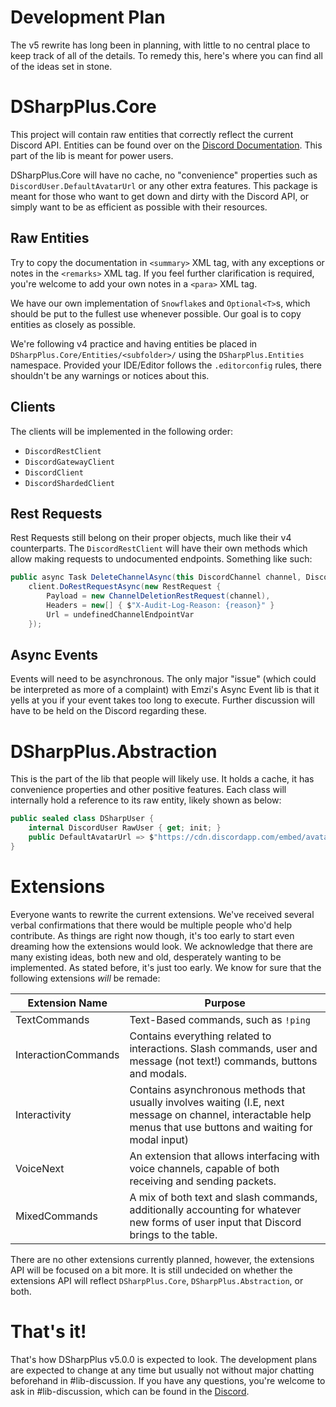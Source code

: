 # Development Plan
The v5 rewrite has long been in planning, with little to no central place to keep track of all of the details. To remedy this, here's where you can find all of the ideas set in stone.

# DSharpPlus.Core
This project will contain raw entities that correctly reflect the current Discord API. Entities can be found over on the [Discord Documentation](https://discord.com/developers/docs/intro). This part of the lib is meant for power users.

DSharpPlus.Core will have no cache, no "convenience" properties such as `DiscordUser.DefaultAvatarUrl` or any other extra features. This package is meant for those who want to get down and dirty with the Discord API, or simply want to be as efficient as possible with their resources.

## Raw Entities
Try to copy the documentation in `<summary>` XML tag, with any exceptions or notes in the `<remarks>` XML tag. If you feel further clarification is required, you're welcome to add your own notes in a `<para>` XML tag.

We have our own implementation of `Snowflake`s and `Optional<T>`s, which should be put to the fullest use whenever possible. Our goal is to copy entities as closely as possible.

We're following v4 practice and having entities be placed in `DSharpPlus.Core/Entities/<subfolder>/` using the `DSharpPlus.Entities` namespace. Provided your IDE/Editor follows the `.editorconfig` rules, there shouldn't be any warnings or notices about this.

## Clients
The clients will be implemented in the following order:
- `DiscordRestClient`
- `DiscordGatewayClient`
- `DiscordClient`
- `DiscordShardedClient`

## Rest Requests
Rest Requests still belong on their proper objects, much like their v4 counterparts. The `DiscordRestClient` will have their own methods which allow making requests to undocumented endpoints. Something like such:
```cs
public async Task DeleteChannelAsync(this DiscordChannel channel, DiscordClient client, string? reason) =>
    client.DoRestRequestAsync(new RestRequest {
    	Payload = new ChannelDeletionRestRequest(channel),
    	Headers = new[] { $"X-Audit-Log-Reason: {reason}" }
    	Url = undefinedChannelEndpointVar
    });
```

## Async Events
Events will need to be asynchronous. The only major "issue" (which could be interpreted as more of a complaint) with Emzi's Async Event lib is that it yells at you if your event takes too long to execute. Further discussion will have to be held on the Discord regarding these.

# DSharpPlus.Abstraction
This is the part of the lib that people will likely use. It holds a cache, it has convenience properties and other positive features. Each class will internally hold a reference to its raw entity, likely shown as below:
```cs
public sealed class DSharpUser {
	internal DiscordUser RawUser { get; init; }
	public DefaultAvatarUrl => $"https://cdn.discordapp.com/embed/avatars/{(this.RawUser.Discriminator % 5).ToString(CultureInfo.InvariantCulture)}.png?size=4096"; // This url should be using the ENDPOINTS static class
}
```

# Extensions
Everyone wants to rewrite the current extensions. We've received several verbal confirmations that there would be multiple people who'd help contribute. As things are right now though, it's too early to start even dreaming how the extensions would look. We acknowledge that there are many existing ideas, both new and old, desperately wanting to be implemented. As stated before, it's just too early. We know for sure that the following extensions *will*  be remade:

| Extension Name | Purpose |
| --- | --- |
| TextCommands | Text-Based commands, such as `!ping` |
| InteractionCommands | Contains everything related to interactions. Slash commands, user and message (not text!) commands, buttons and modals. |
| Interactivity | Contains asynchronous methods that usually involves waiting (I.E, next message on channel, interactable help menus that use buttons and waiting for modal input) |
| VoiceNext | An extension that allows interfacing with voice channels, capable of both receiving and sending packets. |
| MixedCommands | A mix of both text and slash commands, additionally accounting for whatever new forms of user input that Discord brings to the table. |

There are no other extensions currently planned, however, the extensions API will be focused on a bit more. It is still undecided on whether the extensions API will reflect `DSharpPlus.Core`, `DSharpPlus.Abstraction`, or both.
# That's it!
That's how DSharpPlus v5.0.0 is expected to look. The development plans are expected to change at any time but usually not without major chatting beforehand in #lib-discussion. If you have any questions, you're welcome to ask in #lib-discussion, which can be found in the [Discord](https://discord.gg/dsharpplus). 